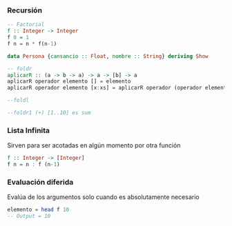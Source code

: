 ### Recursión
``` haskell
-- Factorial
f :: Integer -> Integer
f 0 = 1
f n = n * f(n-1)

data Persona {cansancio :: Float, nombre :: String} deriving Show

-- foldr
aplicarR :: (a -> b -> a) -> a -> [b] -> a
aplicarR operador elemento [] = elemento
aplicarR operador elemento [x:xs] = aplicarR operador (operador elemento x) xs

--foldl 

--foldr1 (+) [1..10] es sum

```

### Lista Infinita
Sirven para ser acotadas en algún momento por otra función
``` haskell
f :: Integer -> [Integer]
f n = n : f (n-1)
```

### Evaluación diferida
Evalúa de los argumentos solo cuando es absolutamente necesario

``` haskell
elemento = head f 10
-- Output = 10
```
